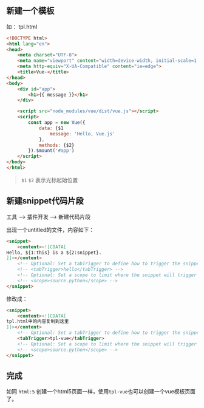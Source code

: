 ## 新建一个模板

如： tpl.html

``` html
<!DOCTYPE html>
<html lang="en">
<head>
    <meta charset="UTF-8">
    <meta name="viewport" content="width=device-width, initial-scale=1.0">
    <meta http-equiv="X-UA-Compatible" content="ie=edge">
    <title>Vue-</title>
</head>
<body>
    <div id="app">
        <h1>{{ message }}</h1>
    </div>

    <script src="node_modules/vue/dist/vue.js"></script>
    <script>
        const app = new Vue({
            data: {$1
                message: 'Hello, Vue.js'
            },
            methods: {$2}
        }).$mount('#app')
    </script>
</body>
</html>
```

> `$1` `$2` 表示光标起始位置


## 新建snippet代码片段

工具 --> 插件开发 --> 新建代码片段

出现一个untitled的文件，内容如下：
``` html
<snippet>
    <content><![CDATA[
Hello, ${1:this} is a ${2:snippet}.
]]></content>
    <!-- Optional: Set a tabTrigger to define how to trigger the snippet -->
    <!-- <tabTrigger>hello</tabTrigger> -->
    <!-- Optional: Set a scope to limit where the snippet will trigger -->
    <!-- <scope>source.python</scope> -->
</snippet>
```

修改成：

``` html
<snippet>
    <content><![CDATA[
tpl.html中的内容复制到这里
]]></content>
    <!-- Optional: Set a tabTrigger to define how to trigger the snippet -->
    <tabTrigger>tpl-vue</tabTrigger>
    <!-- Optional: Set a scope to limit where the snippet will trigger -->
    <!-- <scope>source.python</scope> -->
</snippet>
```

## 完成

如同 `html:5` 创建一个html5页面一样，使用`tpl-vue`也可以创建一个vue模板页面了。
